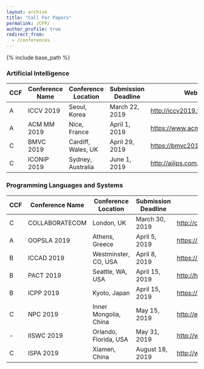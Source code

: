 ```yaml
---
layout: archive
title: "Call For Papers"
permalink: /CFP/
author_profile: true
redirect_from:
  - /conferences
---
```


{% include base_path %}

### Artificial Intelligence

|  CCF | Conference Name | Conference Location | Submission Deadline | Website |
| ------------ | ------------ |  ------------ |  ------------ |  ------------ |
| A | ICCV 2019 | Seoul, Korea | March 22, 2019 | <http://iccv2019.thecvf.com/> |
| A | ACM MM 2019 | Nice, France | April 1, 2019 | <https://www.acmmm.org/2019/> |
| C | BMVC 2019 | Cardiff, Wales, UK | April 29, 2019 | <https://bmvc2019.org> |
| C | ICONIP 2019 | Sydney, Australia | June 1, 2019 | <http://ajiips.com.au/iconip2019> |

### Programming Languages and Systems

|  CCF | Conference Name | Conference Location | Submission Deadline | Website |
| ------------ | ------------ |  ------------ |  ------------ |  ------------ |
| C | COLLABORATECOM| London, UK | March 30, 2019 | <http://collaboratecom.org/> |
| A | OOPSLA 2019 | Athens, Greece | April 5, 2019 | <https://2019.splashcon.org/track/splash-2019-oopsla> |
| B | ICCAD 2019 | Westminster, CO, USA | April 8, 2019 | <https://iccad.com/> |
| B | PACT 2019 | Seattle, WA, USA | April 15, 2019 | <http://hpc.pnl.gov/pact19/> |
| B | ICPP 2019 | Kyoto, Japan | April 15, 2019 | <https://www.hpcs.cs.tsukuba.ac.jp/icpp2019/index.html> |
| C | NPC 2019 | Inner Mongolia, China | May 15, 2019 | <http://epcc.sjtu.edu.cn/NPC2019/> |
| - | IISWC 2019 | Orlando, Florida, USA | May 31, 2019 | <http://www.iiswc.org/iiswc2019/> |
| C | ISPA 2019 | Xiamen, China | August 18, 2019 | <http://www.ispa2019.com/> |

